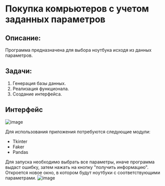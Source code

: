 # Покупка комрьютеров с учетом заданных параметров 

## Описание:
Программа предназначена для выбора ноутбука исходя из данных параметров. 

## Задачи: 
1. Генерация базы данных. 
2. Реализация функционала. 
3. Создание интерфейса. 

## Интерфейс 

![image](https://user-images.githubusercontent.com/99838947/221867425-f0964f80-cb47-47eb-abca-221d6ee7874e.png)

 Для использования приложения потребуются следующие модули:
 + Tkinter
 + Faker
 + Pandas

 Для запуска необходимо выбрать все параметры, иначе программа выдаст ошибку, затем нажать на кнопку "получить информацию". Откроется новое окно, в котором будут ноутбуки с соответствующими параметрами.
 ![image](https://user-images.githubusercontent.com/99838947/221877686-75c8e8de-557f-4f02-ac17-76e15778a269.png)

